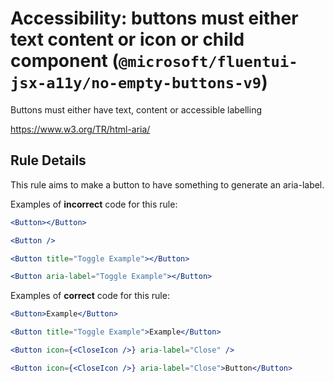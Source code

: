 # Accessibility: buttons must either text content or icon or child component (`@microsoft/fluentui-jsx-a11y/no-empty-buttons-v9`)

<!-- end auto-generated rule header -->

Buttons must either have text, content or accessible labelling

<https://www.w3.org/TR/html-aria/>

## Rule Details

This rule aims to make a button to have something to generate an aria-label.

Examples of **incorrect** code for this rule:

```jsx
<Button></Button> 
```

```jsx
<Button /> 
```

```jsx
<Button title="Toggle Example"></Button>
```

```jsx
<Button aria-label="Toggle Example"></Button>
```



Examples of **correct** code for this rule:

```jsx
<Button>Example</Button>
```
```jsx
<Button title="Toggle Example">Example</Button>
``` 
```jsx
<Button icon={<CloseIcon />} aria-label="Close" />
```
```jsx
<Button icon={<CloseIcon />} aria-label="Close">Button</Button>
```

